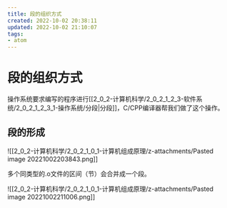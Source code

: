 ```yaml
---
title: 段的组织方式
created: 2022-10-02 20:38:11
updated: 2022-10-02 21:10:07
tags: 
- atom
---
```


# 段的组织方式

操作系统要求编写的程序进行[[2_0_2-计算机科学/2_0_2_1_2_3-软件系统/2_0_2_1_2_3_1-操作系统/分段|分段]]，C/CPP编译器帮我们做了这个操作。

## 段的形成

![[2_0_2-计算机科学/2_0_2_1_0_1-计算机组成原理/z-attachments/Pasted image 20221002203843.png]]

多个同类型的.o文件的区间（节）会合并成一个段。

![[2_0_2-计算机科学/2_0_2_1_0_1-计算机组成原理/z-attachments/Pasted image 20221002211006.png]]
